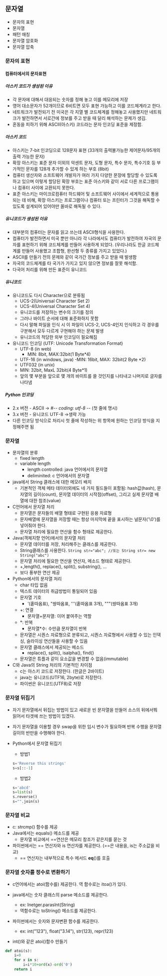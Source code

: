 ## 문자열
- 문자의 표현
- 문자열
- 패턴 매칭
- 문자열 암호화
- 문자열 압축

### 문자의 표현
#### 컴퓨터에서의 문자표현
##### 아스키 코드가 생성된 이유
- 각 문자에 대해서 대응되는 숫자를 정해 놓고 이를 메모리에 저장
- 영어 대소문자가 52개이므로 6비트면 모두 표현 가능하고 이를 코드체계라고 한다.
- 네트워크가 발전되기 전 미국은 각 지열 별 코드체계를 정해놓고 사용했지만 네트워크가 발전하면서 서로간에 정보를 주고 받을 때 달리 해석하는 문제가 생김.
- 혼동을 피하기 위해 ASCII(아스키) 코드라는 문자 인코딩 표준을 제정함.

##### 아스키 코드
- 아스키는 7-bit 인코딩으로 128문자 표현 (33개의 출력불가능한 제어문자/95개의 출력 가능한 문자)
- 확장 아스키는 표준 문자 이외의 악센트 문자, 도형 문자, 특수 문자, 특수기호 등 부가적인 문자를 128개 추가할 수 있게 하는 부호 (8bit)
- 컴퓨터 생산자와 소프트웨어 개발자가 여러 가지 다양한 문장에 할당할 수 있도록 하고 있으며 이렇게 할당된 확장 부호는 표준 아스키와 같이 서로 다른 프로그램이나 컴퓨터 사이에 교환되지 못한다.
- 표준 아스키는 마이크로컴퓨터 하드웨어 및 소프트웨어 사이에서 세계적으로 통용되는 데 비해, 확장 아스키는 프로그램이나 컴퓨터 또는 프린터가 그것을 해독할 수 있도록 설계되어 있어야만 올바로 해독될 수 있다.

##### 유니코드가 생성된 이유
- 대부분의 컴퓨터는 문자를 읽고 쓰는데 ASCII형식을 사용한다.
- 컴퓨터가 발전하면서 미국 뿐만 아니라 각 나라에서도 컴퓨터가 발전하여 자국의 문자를 표현하기 위해 코드체계를 만들어 사용하게 되었다. (우리나라도 한글 코드체계를 만들어 사용했고 조합형, 완선형 두 종류를 가지고 있었다.)
- ASCII를 만들기 전의 문제와 같이 국가간 정보를 주고 받을 때 발생함
- 자국의 코드체계를 타 국가가 가지고 있지 않으면 정보를 잘못 해석함.
- 다국어 처리를 위해 만든 표준이 유니코드

##### 유니코드
- 유니코드도 다시 Character으로 분류됨
    - UCS-2(Universal Character Set 2)
    - UCS-4(Universal Character Set 4)
    - 유니코드를 저장하는 변수의 크기를 정의
    - 그러나 바이트 순서에 대해 표준화하지 못함
    - 다시 말해 파일을 인식 시 이 파일이 UCS-2, UCS-4인지 인식하고 각 경우를 구분해서 모두 다르게 구현해야 하는 문제 발생
    - 유니코드의 적당한 외부 인코딩이 필요해짐
- 유니코드 인코딩 (UTF: Unicode Transformation Format)
    - UTF-8 (in web)
        - MIN: 8bit, MAX:32bit(1 Byte*4)
    - UTF-16 (in windows, java)
        -MIN: 16bit, MAX: 32bit(2 Byte *2)
    - UTF032 (in unix)
    - MIN: 32bit, MaxL 32bit(4 Byte*1)
    - 앞의 몇 부분을 앞으로 몇 개의 바이트를 쓸 것인지를 나타내고 나머지로 글자를 나타냄

##### Python 인코딩
- 2.x 버전 - ASCII -> #-*- coding: utf-8 -*- (첫 줄에 명시)
- 3.x 버전 - 유니코드 UTF-8 ->생략 가능
- 다른 인코딩 방식으로 처리시 첫 줄에 작성하는 위 항목에 원하는 인코딩 방식을 지정해주면 됨

### 문자열
- 문자열의 분류
    - fixed length
    - variable length
        - length controlled: java 언어에서의 문자열
        - deliminited: c 언어에서의 문자열
- java에서 String 클래스에 대한 메모리 배치
    - 기본적인 객체 메타 데이터외에도 네 가지 필드들이 포함됨: hash값(hash), 문자열의 길이(count), 문자열 데이터의 시작점(offset), 그리고 실제 문자열 배열에 대한 참조(value)
- C언어에서 문자열 처리
    - 문자열은 문자들의 배열 형태로 구현된 응용 자료형
    - 문자배열에 문자열을 저장할 때는 항상 마지막에 끝을 표시하는 널문자('\0')를 넣어줘야 한다.
    - 문자열 처리에 필요한 연산을 함수 형태로 제공한다.
- Java(객체지향 언어)에서의 문자열 처리
    - 문자열 데이터를 저장, 처리해주는 클래스를 제공한다.
    - String클래스를 사용한다.
`String str="abc"; //또는 String str= new String("abc")`
    - 문자열 처리에 필요한 연산을 연산자, 메소드 형태로 제공한다.
    - +,length(), replace(), split(), substring(), ...
    - 보다 풍부한 연산 제공
- Python에서의 문자열 처리
    - char 타입 없음
    - 텍스트 데이터의 취급방법이 통일되어 있음
    - 문자열 기호
        - '(홑따옴표), "쌍따옴표, '''(홑따옴표 3개), """(쌍따옴표 3개)
    - +: 연결
        - 문자열+문자열: 이어 붙여주는 역할
    - *: 반복
        - 문자열*수: 수만큼 문자열이 반복
    - 문자열은 시퀀스 자료형으로 분류되고, 시퀀스 자료형에서 사용할 수 있는 인덱싱, 슬라이싱 연산들을 사용할 수 있음
    - 문자열 클래스에서 제공되는 메소드
        - replace(), split(), isalpha(), find()
    - 문자열은 튜플과 같이 요소값을 변경할 수 없음(immutable)
- C와 Java의 String 처리의 기본적인 차이점
    - c는 아스키 코드로 저장한다. (한글은 2바이트)
    - java는 유니코드(UTF16, 2byte)로 저장한다. 
    - 파이썬은 유니코드(UTF8)로 저장 
### 문자열 뒤집기
- 자기 문자열에서 뒤집는 방법이 있고 새로운 빈 문자열을 만들어 소스의 뒤에서붜 읽어서 타겟에 쓰는 방법이 있겠다.
- 자기 문자열을 이용할 경우 swap을 위한 임시 변수가 필요하며 반복 수행을 문자열 길이의 반만을 수행해야 한다.
- Python에서 문자열 뒤집기
    - 방법1

    ``` python
    s='Reverse this strings'
    s=s[::-1]
    ```

    - 방법2

    ```python
    s='abcd'
    s=list(s)
    s.reverse()
    s="".join(s)
    ```

### 문자열 비교
- c: strcmp() 함수를 제공
- Java에서는 equals() 메소드를 제공
    - 문자열 비교에서 ==연산은 메모리 참조가 같은지를 묻는 것
- 파이썬에서는 == 연산자와 is 연산자를 제공한다. (==은 내용을, is는 주소값을 비교)
    - == 연산자는 내부적으로 특수 메서드 __eq__()를 호출

### 문자열 숫자를 정수로 변환하기
- c언어에서는 atoi(함수를) 제공한다. 역 함수로는 itoa()가 있다.
- java에서는 숫자 클래스의 parse 메소드를 제공한다.
    - ex: Inetger.paraslnt(String)
    - 역함수로는 toString() 메소드를 제공한다.

- 파이썬에서는 숫자와 문자변환 함수를 제공한다.
    - ex: int("123"), float("3.14"), str(123), repr(123)
- int()와 같은 atoi()함수 만들기

``` python
def atoi(s):
    i=0
    for x in s:
        i=i*10+ord(x)-ord('0')
    return i
```